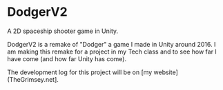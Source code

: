 # DodgerV2
A 2D spaceship shooter game in Unity.

DodgerV2 is a remake of "Dodger" a game I made in Unity around 2016. I am making this remake for a project in my Tech class and to see how far I have come (and how far Unity has come).

The development log for this project will be on [my website](TheGrimsey.net].
